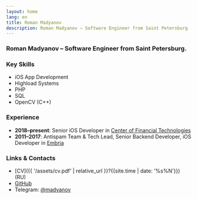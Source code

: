 ```yaml
---
layout: home
lang: en
title: Roman Madyanov
description: Roman Madyanov – Software Engineer from Saint Petersburg
---
```


###  Roman Madyanov – Software Engineer from Saint Petersburg.

### Key Skills

- iOS App Development
- Highload Systems
- PHP
- SQL
- OpenCV (C++)

### Experience

- **2018–present**: Senior iOS Developer in [Center of Financial Technologies](http://cft.ru)
- **2011–2017**: Antispam Team & Tech Lead, Senior Backend Developer, iOS Developer in [Embria](http://embria.ru)

### Links & Contacts

- [CV]({{ '/assets/cv.pdf' | relative_url }}?{{site.time | date: '%s%N'}}) (RU)
- [GitHub](http://github.com/madyanov)
- Telegram: [@madyanov](tg://resolve?domain=madyanov)
